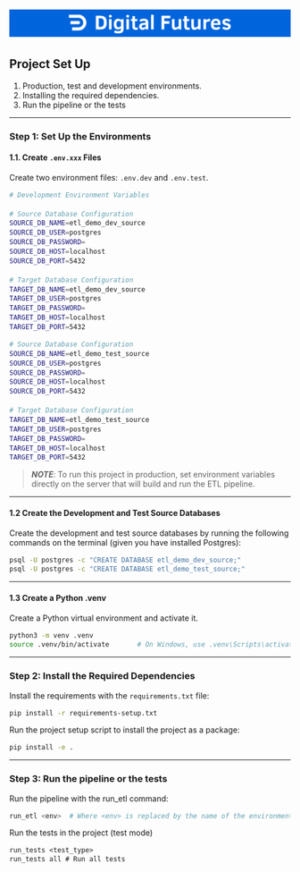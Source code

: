 # ![Digital Futures Academy](https://github.com/digital-futures-academy/DataScienceMasterResources/blob/main/Resources/datascience-notebook-header.png?raw=`true`)

## Project Set Up

1. Production, test and development environments.
2. Installing the required dependencies.
3. Run the pipeline or the tests

---



### Step 1: Set Up the Environments

#### 1.1. Create `.env.xxx` Files

Create two environment files: `.env.dev` and `.env.test`.

```bash
# Development Environment Variables

# Source Database Configuration
SOURCE_DB_NAME=etl_demo_dev_source
SOURCE_DB_USER=postgres
SOURCE_DB_PASSWORD=
SOURCE_DB_HOST=localhost
SOURCE_DB_PORT=5432

# Target Database Configuration
TARGET_DB_NAME=etl_demo_dev_source
TARGET_DB_USER=postgres
TARGET_DB_PASSWORD=
TARGET_DB_HOST=localhost
TARGET_DB_PORT=5432
```

```bash
# Source Database Configuration
SOURCE_DB_NAME=etl_demo_test_source
SOURCE_DB_USER=postgres
SOURCE_DB_PASSWORD=
SOURCE_DB_HOST=localhost
SOURCE_DB_PORT=5432

# Target Database Configuration
TARGET_DB_NAME=etl_demo_test_source
TARGET_DB_USER=postgres
TARGET_DB_PASSWORD=
TARGET_DB_HOST=localhost
TARGET_DB_PORT=5432
```

> ***NOTE***: To run this project in production, set environment variables directly on the server that will build and run the ETL pipeline.

---



#### 1.2 Create the Development and Test Source Databases

Create the development and test source databases by running the following commands on the terminal (given you have installed Postgres):

```bash
psql -U postgres -c "CREATE DATABASE etl_demo_dev_source;"
psql -U postgres -c "CREATE DATABASE etl_demo_test_source;"
```



---
#### 1.3 Create a Python .venv

Create a Python virtual environment and activate it.

```bash
python3 -m venv .venv
source .venv/bin/activate       # On Windows, use .venv\Scripts\activate
```

---

### Step 2: Install the Required Dependencies



Install the requirements with the `requirements.txt` file:

```bash
pip install -r requirements-setup.txt
```

Run the project setup script to install the project as a package:

```bash
pip install -e .
```

---
### Step 3: Run the pipeline or the tests

Run the pipeline with the run_etl command:
```sh
run_etl <env>  # Where <env> is replaced by the name of the environment to run in, e,g dev
```

Run the tests in the project (test mode)


```
run_tests <test_type>
run_tests all # Run all tests
```
